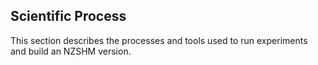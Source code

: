 ## Scientific Process
 
This section describes the processes and tools used to run experiments and build an NZSHM version.